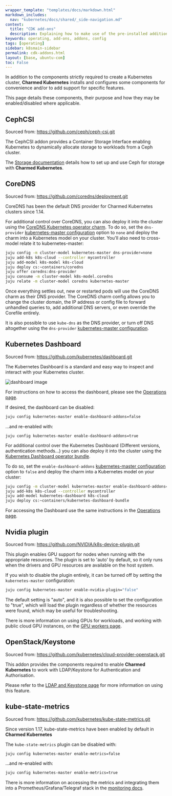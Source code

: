 ```yaml
---
wrapper_template: "templates/docs/markdown.html"
markdown_includes:
  nav: "kubernetes/docs/shared/_side-navigation.md"
context:
  title: "CDK add-ons"
  description: Explaining how to make use of the pre-installed additions to Kubernetes provided by Charmed Kubernetes.
keywords: operating, add-ons, addons, config
tags: [operating]
sidebar: k8smain-sidebar
permalink: cdk-addons.html
layout: [base, ubuntu-com]
toc: False
---
```


In addition to the components strictly required to create a Kubernetes cluster,
**Charmed Kubernetes** installs and configures some components for convenience
and/or to add support for specific features.

This page details these components, their purpose and how they may be
enabled/disabled where applicable.


## CephCSI
Sourced from: <https://github.com/ceph/ceph-csi.git>

The CephCSI addon provides a Container Storage Interface enabling Kubernetes to
dynamically allocate storage to workloads from a Ceph cluster.

The [Storage documentation][] details how to set up and use Ceph for storage
with **Charmed Kubernetes**.

## CoreDNS
Sourced from: <https://github.com/coredns/deployment.git>

CoreDNS has been the default DNS provider for Charmed Kubernetes clusters
since 1.14.

For additional control over CoreDNS, you can also deploy it into the cluster
using the [CoreDNS Kubernetes operator charm][coredns-charm]. To do so, set
the `dns-provider` [kubernetes-master configuration][] option to `none` and
deploy the charm into a Kubernetes model on your cluster. You'll also need
to cross-model relate it to kubernetes-master:

```bash
juju config -m cluster-model kubernetes-master dns-provider=none
juju add-k8s k8s-cloud --controller mycontroller
juju add-model k8s-model k8s-cloud
juju deploy cs:~containers/coredns
juju offer coredns:dns-provider
juju consume -m cluster-model k8s-model.coredns
juju relate -m cluster-model coredns kubernetes-master
```

Once everything settles out, new or restarted pods will use the CoreDNS
charm as their DNS provider. The CoreDNS charm config allows you to change
the cluster domain, the IP address or config file to forward unhandled
queries to, add additional DNS servers, or even override the Corefile entirely.

It is also possible to use `kube-dns` as the DNS provider, or turn off DNS
altogether using the `dns-provider` [kubernetes-master configuration][].

## Kubernetes Dashboard

Sourced from: <https://github.com/kubernetes/dashboard.git>

The Kubernetes Dashboard is a standard and easy way to inspect and
interact with your Kubernetes cluster.

![dashboard image](https://assets.ubuntu.com/v1/4ec7e026-ck8s-dashboard.png)

For instructions on how to access the dashboard, please see the
[Operations page][].

If desired, the dashboard can be disabled:

```bash
juju config kubernetes-master enable-dashboard-addons=false
```

...and re-enabled with:

```
juju config kubernetes-master enable-dashboard-addons=true
```

For additional control over the Kubernetes Dashboard (Different versions,
authentication methods...) you can also deploy it into the cluster using the
[Kubernetes Dashboard operator bundle](kubernetes-dashboard-bundle).

To do so, set the `enable-dashboard-addons` [kubernetes-master configuration][]
option to `false` and deploy the charm into a Kubernetes model on your cluster:

```bash
juju config -m cluster-model kubernetes-master enable-dashboard-addons=false
juju add-k8s k8s-cloud --controller mycontroller
juju add-model kubernetes-dashboard k8s-cloud
juju deploy cs:~containers/kubernetes-dashboard-bundle
```

For accessing the Dashboard use the same instructions in the [Operations page][].

## Nvidia plugin
Sourced from: <https://github.com/NVIDIA/k8s-device-plugin.git>

This plugin enables GPU support for nodes when running with the appropriate
resources. The plugin is set to 'auto' by default, so it only runs when
the drivers and GPU resources are available on the host system.

If you wish to disable the plugin entirely, it can be turned off by setting the
`kubernetes-master` configuration:

```bash
juju config kubernetes-master enable-nvidia-plugin="false"
```

The default setting is "auto", and it is also possible to set the configuration
to "true", which will load the plugin regardless of whether the resources were
found, which may be useful for troubleshooting.

There is more information on using GPUs for workloads, and working with
public cloud GPU instances, on the [GPU workers page][].

## OpenStack/Keystone
Sourced from: <https://github.com/kubernetes/cloud-provider-openstack.git>

This addon provides the components required to enable **Charmed Kubernetes**
to work with LDAP/Keystone for Authentication and Authorisation.

Please refer to the [LDAP and Keystone page][] for more information on using
this feature.

## kube-state-metrics
Sourced from: <https://github.com/kubernetes/kube-state-metrics.git>

Since version 1.17, kube-state-metrics have been enabled by default in
**Charmed Kubernetes**

The `kube-state-metrics` plugin can be disabled with:

```bash
juju config kubernetes-master enable-metrics=false
```

...and re-enabled with:
```bash
juju config kubernetes-master enable-metrics=true
```

There is more information on accessing the metrics and integrating them into
a Prometheus/Grafana/Telegraf stack in the [monitoring docs][].

<!-- LINKS -->
[Operations page]: /kubernetes/docs/operations
[kubernetes-master configuration]: /kubernetes/docs/charm-kubernetes-master#dns-provider-description
[Storage documentation]: /kubernetes/docs/storage
[GPU workers page]: /kubernetes/docs/gpu-workers
[LDAP and Keystone page]: /kubernetes/docs/ldap
[monitoring docs]: /kubernetes/docs/monitoring
[coredns-charm]: https://jaas.ai/u/containers/coredns
